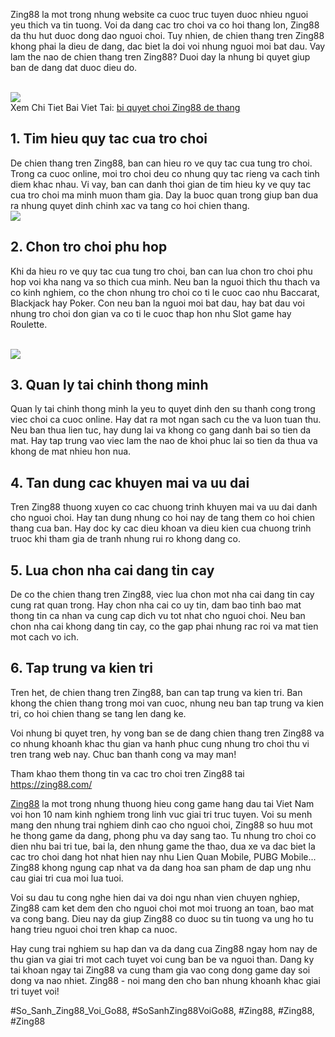 <p>Zing88 la mot trong nhung website ca cuoc truc tuyen duoc nhieu nguoi yeu thich va tin tuong. Voi da dang cac tro choi va co hoi thang lon, Zing88 da thu hut duoc dong dao nguoi choi. Tuy nhien, de chien thang tren Zing88 khong phai la dieu de dang, dac biet la doi voi nhung nguoi moi bat dau. Vay lam the nao de chien thang tren Zing88? Duoi day la nhung bi quyet giup ban de dang dat duoc dieu do.</p><br><img src="https://simple-webdesign.com/wp-content/uploads/2025/01/logo-zing88-skin.webp"></br>
Xem Chi Tiet Bai Viet Tai: <a href="https://simple-webdesign.com/bi-quyet-choi-zing88-de-thang/">bi quyet choi Zing88 de thang</a><h2>1. Tim hieu quy tac cua tro choi</h2><p>De chien thang tren Zing88, ban can hieu ro ve quy tac cua tung tro choi. Trong ca cuoc online, moi tro choi deu co nhung quy tac rieng va cach tinh diem khac nhau. Vi vay, ban can danh thoi gian de tim hieu ky ve quy tac cua tro choi ma minh muon tham gia. Day la buoc quan trong giup ban dua ra nhung quyet dinh chinh xac va tang co hoi chien thang.<br><img src="https://simple-webdesign.com/wp-content/uploads/2025/02/dat-cuoc-mot-cach-thong-minh-co-tinh-toan.webp"></br><h2>2. Chon tro choi phu hop</h2><p>Khi da hieu ro ve quy tac cua tung tro choi, ban can lua chon tro choi phu hop voi kha nang va so thich cua minh. Neu ban la nguoi thich thu thach va co kinh nghiem, co the chon nhung tro choi co ti le cuoc cao nhu Baccarat, Blackjack hay Poker. Con neu ban la nguoi moi bat dau, hay bat dau voi nhung tro choi don gian va co ti le cuoc thap hon nhu Slot game hay Roulette.</p><br><img src="https://simple-webdesign.com/wp-content/uploads/2025/02/tan-dung-cac-khuyen-mai-zing88.webp"></br><h2>3. Quan ly tai chinh thong minh</h2><p>Quan ly tai chinh thong minh la yeu to quyet dinh den su thanh cong trong viec choi ca cuoc online. Hay dat ra mot ngan sach cu the va luon tuan thu. Neu ban thua lien tuc, hay dung lai va khong co gang danh bai so tien da mat. Hay tap trung vao viec lam the nao de khoi phuc lai so tien da thua va khong de mat nhieu hon nua.<h2>4. Tan dung cac khuyen mai va uu dai</h2><p>Tren Zing88 thuong xuyen co cac chuong trinh khuyen mai va uu dai danh cho nguoi choi. Hay tan dung nhung co hoi nay de tang them co hoi chien thang cua ban. Hay doc ky cac dieu khoan va dieu kien cua chuong trinh truoc khi tham gia de tranh nhung rui ro khong dang co.</p><h2>5. Lua chon nha cai dang tin cay</h2><p>De co the chien thang tren Zing88, viec lua chon mot nha cai dang tin cay cung rat quan trong. Hay chon nha cai co uy tin, dam bao tinh bao mat thong tin ca nhan va cung cap dich vu tot nhat cho nguoi choi. Neu ban chon nha cai khong dang tin cay, co the gap phai nhung rac roi va mat tien mot cach vo ich.<h2>6. Tap trung va kien tri</h2><p>Tren het, de chien thang tren Zing88, ban can tap trung va kien tri. Ban khong the chien thang trong moi van cuoc, nhung neu ban tap trung va kien tri, co hoi chien thang se tang len dang ke.</p><p>Voi nhung bi quyet tren, hy vong ban se de dang chien thang tren Zing88 va co nhung khoanh khac thu gian va hanh phuc cung nhung tro choi thu vi tren trang web nay. Chuc ban thanh cong va may man!</p><p>Tham khao them thong tin va cac tro choi tren Zing88 tai <a href="https://zing88.com/" target="_blank">https://zing88.com/</a></p><p><a href="https://simple-webdesign.com/">Zing88</a> la mot trong nhung thuong hieu cong game hang dau tai Viet Nam voi hon 10 nam kinh nghiem trong linh vuc giai tri truc tuyen. Voi su menh mang den nhung trai nghiem dinh cao cho nguoi choi, Zing88 so huu mot he thong game da dang, phong phu va day sang tao. Tu nhung tro choi co dien nhu bai tri tue, bai la, den nhung game the thao, dua xe va dac biet la cac tro choi dang hot nhat hien nay nhu Lien Quan Mobile, PUBG Mobile... Zing88 khong ngung cap nhat va da dang hoa san pham de dap ung nhu cau giai tri cua moi lua tuoi.

Voi su dau tu cong nghe hien dai va doi ngu nhan vien chuyen nghiep, Zing88 cam ket dem den cho nguoi choi mot moi truong an toan, bao mat va cong bang. Dieu nay da giup Zing88 co duoc su tin tuong va ung ho tu hang trieu nguoi choi tren khap ca nuoc.

Hay cung trai nghiem su hap dan va da dang cua Zing88 ngay hom nay de thu gian va giai tri mot cach tuyet voi cung ban be va nguoi than. Dang ky tai khoan ngay tai Zing88 va cung tham gia vao cong dong game day soi dong va nao nhiet. Zing88 - noi mang den cho ban nhung khoanh khac giai tri tuyet voi!</p>
#So_Sanh_Zing88_Voi_Go88, #SoSanhZing88VoiGo88, #Zing88, #Zing88, #Zing88
